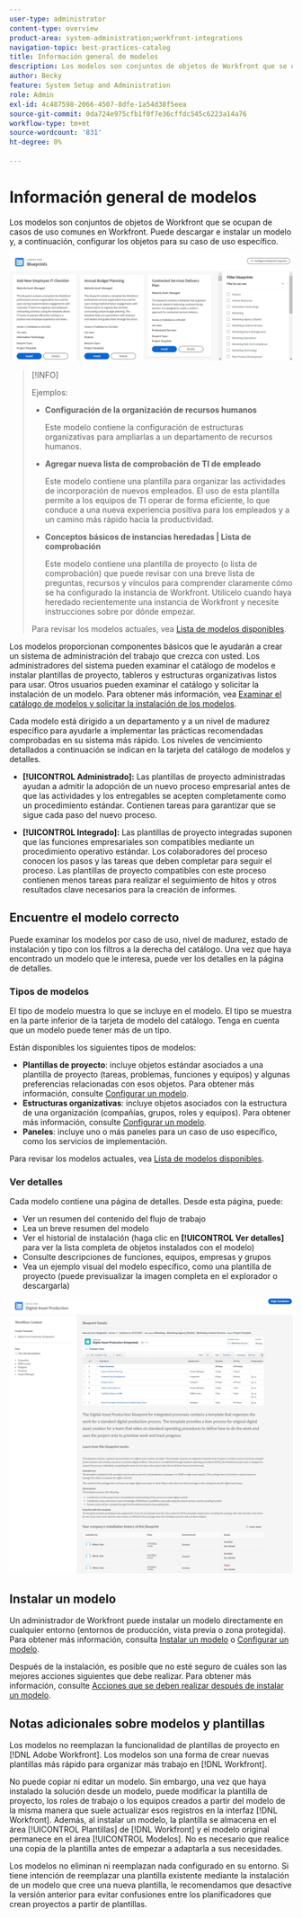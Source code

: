 ```yaml
---
user-type: administrator
content-type: overview
product-area: system-administration;workfront-integrations
navigation-topic: best-practices-catalog
title: Información general de modelos
description: Los modelos son conjuntos de objetos de Workfront que se ocupan de casos de uso comunes en Workfront. Puede descargar e instalar un modelo y, a continuación, configurar los objetos para su caso de uso específico.
author: Becky
feature: System Setup and Administration
role: Admin
exl-id: 4c487598-2066-4507-8dfe-1a54d38f5eea
source-git-commit: 0da724e975cfb1f0f7e36cffdc545c6223a14a76
workflow-type: tm+mt
source-wordcount: '831'
ht-degree: 0%

---
```


# Información general de modelos

<!--Audited: 01/2024-->

Los modelos son conjuntos de objetos de Workfront que se ocupan de casos de uso comunes en Workfront. Puede descargar e instalar un modelo y, a continuación, configurar los objetos para su caso de uso específico.

![](assets/blueprints-main-page-catalog.png)

>[!INFO]
>
>Ejemplos:
>
>* **Configuración de la organización de recursos humanos**
>
>   Este modelo contiene la configuración de estructuras organizativas para ampliarlas a un departamento de recursos humanos.
>
>* **Agregar nueva lista de comprobación de TI de empleado**
>
>   Este modelo contiene una plantilla para organizar las actividades de incorporación de nuevos empleados. El uso de esta plantilla permite a los equipos de TI operar de forma eficiente, lo que conduce a una nueva experiencia positiva para los empleados y a un camino más rápido hacia la productividad.
>
>* **Conceptos básicos de instancias heredadas | Lista de comprobación**
>
>    Este modelo contiene una plantilla de proyecto (o lista de comprobación) que puede revisar con una breve lista de preguntas, recursos y vínculos para comprender claramente cómo se ha configurado la instancia de Workfront. Utilícelo cuando haya heredado recientemente una instancia de Workfront y necesite instrucciones sobre por dónde empezar.
>
>Para revisar los modelos actuales, vea [Lista de modelos disponibles](/help/quicksilver/administration-and-setup/blueprints/list-of-available-blueprints.md).


Los modelos proporcionan componentes básicos que le ayudarán a crear un sistema de administración del trabajo que crezca con usted. Los administradores del sistema pueden examinar el catálogo de modelos e instalar plantillas de proyecto, tableros y estructuras organizativas listos para usar. Otros usuarios pueden examinar el catálogo y solicitar la instalación de un modelo. Para obtener más información, vea [Examinar el catálogo de modelos y solicitar la instalación de los modelos](../../administration-and-setup/blueprints/browse-catalog.md).

Cada modelo está dirigido a un departamento y a un nivel de madurez específico para ayudarle a implementar las prácticas recomendadas comprobadas en su sistema más rápido. Los niveles de vencimiento detallados a continuación se indican en la tarjeta del catálogo de modelos y detalles.

* **[!UICONTROL Administrado]:** Las plantillas de proyecto administradas ayudan a admitir la adopción de un nuevo proceso empresarial antes de que las actividades y los entregables se acepten completamente como un procedimiento estándar. Contienen tareas para garantizar que se sigue cada paso del nuevo proceso.

* **[!UICONTROL Integrado]:** Las plantillas de proyecto integradas suponen que las funciones empresariales son compatibles mediante un procedimiento operativo estándar. Los colaboradores del proceso conocen los pasos y las tareas que deben completar para seguir el proceso. Las plantillas de proyecto compatibles con este proceso contienen menos tareas para realizar el seguimiento de hitos y otros resultados clave necesarios para la creación de informes.

## Encuentre el modelo correcto

Puede examinar los modelos por caso de uso, nivel de madurez, estado de instalación y tipo con los filtros a la derecha del catálogo. Una vez que haya encontrado un modelo que le interesa, puede ver los detalles en la página de detalles.

### Tipos de modelos

El tipo de modelo muestra lo que se incluye en el modelo. El tipo se muestra en la parte inferior de la tarjeta de modelo del catálogo. Tenga en cuenta que un modelo puede tener más de un tipo.

Están disponibles los siguientes tipos de modelos:

* **Plantillas de proyecto**: incluye objetos estándar asociados a una plantilla de proyecto (tareas, problemas, funciones y equipos) y algunas preferencias relacionadas con esos objetos. Para obtener más información, consulte [Configurar un modelo](../../administration-and-setup/blueprints/configure-template-package.md).
* **Estructuras organizativas**: incluye objetos asociados con la estructura de una organización (compañías, grupos, roles y equipos). Para obtener más información, consulte [Configurar un modelo](../../administration-and-setup/blueprints/configure-template-package.md).
* **Paneles**: incluye uno o más paneles para un caso de uso específico, como los servicios de implementación.
<!--
* Request queues: Includes one or more projects configured as request queues.
* Custom forms: Includes custom forms attached to another object type, such as a project or portfolio.
* Setup features: Includes one or more elements that are configured in the Setup area of Workfront, such as layout templates.
-->

Para revisar los modelos actuales, vea [Lista de modelos disponibles](/help/quicksilver/administration-and-setup/blueprints/list-of-available-blueprints.md).

### Ver detalles

Cada modelo contiene una página de detalles. Desde esta página, puede:

* Ver un resumen del contenido del flujo de trabajo
* Lea un breve resumen del modelo
* Ver el historial de instalación (haga clic en **[!UICONTROL Ver detalles]** para ver la lista completa de objetos instalados con el modelo)
* Consulte descripciones de funciones, equipos, empresas y grupos
* Vea un ejemplo visual del modelo específico, como una plantilla de proyecto (puede previsualizar la imagen completa en el explorador o descargarla)

![[!UICONTROL Detalles de modelo] página](assets/blueprint-details-page-2022.png)

## Instalar un modelo

Un administrador de Workfront puede instalar un modelo directamente en cualquier entorno (entornos de producción, vista previa o zona protegida). Para obtener más información, consulta [Instalar un modelo](../../administration-and-setup/blueprints/blueprints-install.md) o [Configurar un modelo](../../administration-and-setup/blueprints/configure-template-package.md).

Después de la instalación, es posible que no esté seguro de cuáles son las mejores acciones siguientes que debe realizar. Para obtener más información, consulte [Acciones que se deben realizar después de instalar un modelo](../../administration-and-setup/blueprints/best-next-actions-after-install.md).

## Notas adicionales sobre modelos y plantillas

Los modelos no reemplazan la funcionalidad de plantillas de proyecto en [!DNL Adobe Workfront]. Los modelos son una forma de crear nuevas plantillas más rápido para organizar más trabajo en [!DNL Workfront].

No puede copiar ni editar un modelo. Sin embargo, una vez que haya instalado la solución desde un modelo, puede modificar la plantilla de proyecto, los roles de trabajo o los equipos creados a partir del modelo de la misma manera que suele actualizar esos registros en la interfaz [!DNL Workfront]. Además, al instalar un modelo, la plantilla se almacena en el área [!UICONTROL Plantillas] de [!DNL Workfront] y el modelo original permanece en el área [!UICONTROL Modelos]. No es necesario que realice una copia de la plantilla antes de empezar a adaptarla a sus necesidades.

Los modelos no eliminan ni reemplazan nada configurado en su entorno. Si tiene intención de reemplazar una plantilla existente mediante la instalación de un modelo que cree una nueva plantilla, le recomendamos que desactive la versión anterior para evitar confusiones entre los planificadores que crean proyectos a partir de plantillas.
